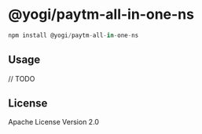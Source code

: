 # @yogi/paytm-all-in-one-ns

```javascript
npm install @yogi/paytm-all-in-one-ns
```

## Usage

// TODO

## License

Apache License Version 2.0
